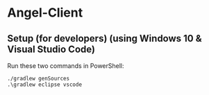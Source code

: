 # Angel-Client

## Setup (for developers) (using Windows 10 & Visual Studio Code)

Run these two commands in PowerShell:

```
./gradlew genSources
.\gradlew eclipse vscode
```